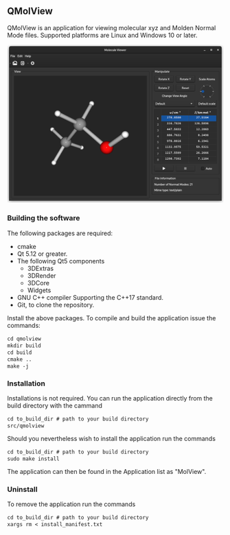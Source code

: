 ## QMolView
QMolView is an application for viewing molecular xyz and Molden Normal Mode files. Supported platforms are Linux and Windows 10 or later.

<img src="src/screenshots/qmolview.png">

### Building the software
The following packages are required:
* cmake
* Qt 5.12 or greater.
* The following Qt5 components
  * 3DExtras 
  * 3DRender 
  * 3DCore 
  * Widgets
* GNU C++ compiler Supporting the C++17 standard.
* Git, to clone the repository.

Install the above packages. To compile and build the application issue the commands:
```
cd qmolview
mkdir build
cd build
cmake ..
make -j
```

### Installation
Installations is not required. You can run the application directly from the build directory with the cammand
```
cd to_build_dir # path to your build directory
src/qmolview
```
Should you nevertheless wish to install the application run the commands
```
cd to_build_dir # path to your build directory
sudo make install
```
The application can then be found in the Application list as "MolView".
### Uninstall
To remove  the application run the commands
```
cd to_build_dir # path to your build directory
xargs rm < install_manifest.txt
```
